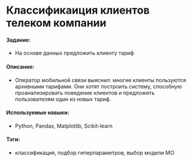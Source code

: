 # Классификаиция клиентов телеком компании

#### Задание: 
- На основе данных предложить клиенту тариф

#### Описание:
- Оператор мобильной связи выяснил: многие клиенты пользуются архивными тарифами. Они хотят построить систему, способную проанализировать поведение клиентов и предложить пользователям один из новых тариф.

#### Используемые навыки:
- Python, Pandas, Matplotlib, Scikit-learn

#### Тэги:
- классификация, подбор гиперпараметров, выбор модели МО

